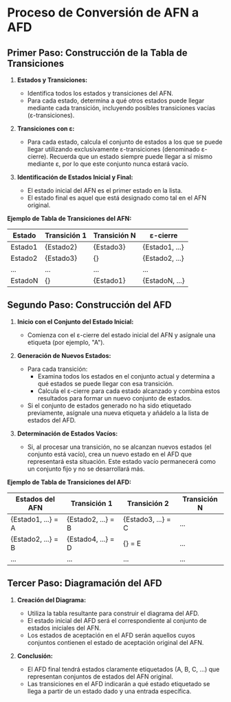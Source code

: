 # Proceso de Conversión de AFN a AFD

## Primer Paso: Construcción de la Tabla de Transiciones

1. **Estados y Transiciones:**
   - Identifica todos los estados y transiciones del AFN.
   - Para cada estado, determina a qué otros estados puede llegar mediante cada transición, incluyendo posibles transiciones vacías (ε-transiciones).

2. **Transiciones con ε:**
   - Para cada estado, calcula el conjunto de estados a los que se puede llegar utilizando exclusivamente ε-transiciones (denominado ε-cierre). Recuerda que un estado siempre puede llegar a sí mismo mediante ε, por lo que este conjunto nunca estará vacío.

3. **Identificación de Estados Inicial y Final:**
   - El estado inicial del AFN es el primer estado en la lista.
   - El estado final es aquel que está designado como tal en el AFN original.

**Ejemplo de Tabla de Transiciones del AFN:**

| **Estado** | **Transición 1** | **Transición N** | **ε-cierre**  |
|------------|------------------|------------------|---------------|
| Estado1    | {Estado2}        | {Estado3}        | {Estado1, ...}|
| Estado2    | {Estado3}        | {}               | {Estado2, ...}|
| ...        | ...              | ...              | ...           |
| EstadoN    | {}               | {Estado1}        | {EstadoN, ...}|

## Segundo Paso: Construcción del AFD

1. **Inicio con el Conjunto del Estado Inicial:**
   - Comienza con el ε-cierre del estado inicial del AFN y asígnale una etiqueta (por ejemplo, "A").

2. **Generación de Nuevos Estados:**
   - Para cada transición:
     - Examina todos los estados en el conjunto actual y determina a qué estados se puede llegar con esa transición.
     - Calcula el ε-cierre para cada estado alcanzado y combina estos resultados para formar un nuevo conjunto de estados.
   - Si el conjunto de estados generado no ha sido etiquetado previamente, asígnale una nueva etiqueta y añádelo a la lista de estados del AFD.

3. **Determinación de Estados Vacíos:**
   - Si, al procesar una transición, no se alcanzan nuevos estados (el conjunto está vacío), crea un nuevo estado en el AFD que representará esta situación. Este estado vacío permanecerá como un conjunto fijo y no se desarrollará más.

**Ejemplo de Tabla de Transiciones del AFD:**

| **Estados del AFN** | **Transición 1** | **Transición 2** | **Transición N** |
|---------------------|------------------|------------------|------------------|
| {Estado1, ...} = A  | {Estado2, ...} = B | {Estado3, ...} = C | ... |
| {Estado2, ...} = B  | {Estado4, ...} = D | {} = E          | ... |
| ...                 | ...              | ...              | ...              |

## Tercer Paso: Diagramación del AFD

1. **Creación del Diagrama:**
   - Utiliza la tabla resultante para construir el diagrama del AFD.
   - El estado inicial del AFD será el correspondiente al conjunto de estados iniciales del AFN.
   - Los estados de aceptación en el AFD serán aquellos cuyos conjuntos contienen el estado de aceptación original del AFN.

2. **Conclusión:**
   - El AFD final tendrá estados claramente etiquetados (A, B, C, ...) que representan conjuntos de estados del AFN original.
   - Las transiciones en el AFD indicarán a qué estado etiquetado se llega a partir de un estado dado y una entrada específica.
